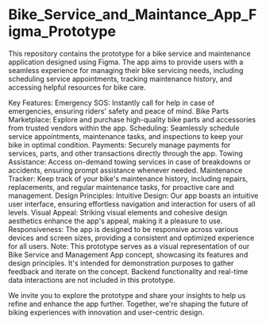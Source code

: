 # Bike_Service_and_Maintance_App_Figma_Prototype
This repository contains the prototype for a bike service and maintenance application designed using Figma. The app aims to provide users with a seamless experience for managing their bike servicing needs, including scheduling service appointments, tracking maintenance history, and accessing helpful resources for bike care.

Key Features:
Emergency SOS: Instantly call for help in case of emergencies, ensuring riders' safety and peace of mind.
Bike Parts Marketplace: Explore and purchase high-quality bike parts and accessories from trusted vendors within the app.
Scheduling: Seamlessly schedule service appointments, maintenance tasks, and inspections to keep your bike in optimal condition.
Payments: Securely manage payments for services, parts, and other transactions directly through the app.
Towing Assistance: Access on-demand towing services in case of breakdowns or accidents, ensuring prompt assistance whenever needed.
Maintenance Tracker: Keep track of your bike's maintenance history, including repairs, replacements, and regular maintenance tasks, for proactive care and management.
Design Principles:
Intuitive Design: Our app boasts an intuitive user interface, ensuring effortless navigation and interaction for users of all levels.
Visual Appeal: Striking visual elements and cohesive design aesthetics enhance the app's appeal, making it a pleasure to use.
Responsiveness: The app is designed to be responsive across various devices and screen sizes, providing a consistent and optimized experience for all users.
Note:
This prototype serves as a visual representation of our Bike Service and Management App concept, showcasing its features and design principles. It's intended for demonstration purposes to gather feedback and iterate on the concept. Backend functionality and real-time data interactions are not included in this prototype.

We invite you to explore the prototype and share your insights to help us refine and enhance the app further. Together, we're shaping the future of biking experiences with innovation and user-centric design.

